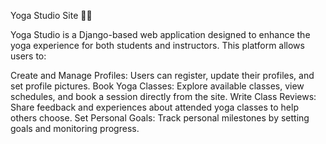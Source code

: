 Yoga Studio Site 🧘‍♂

Yoga Studio is a Django-based web application designed to enhance the yoga experience for both students and instructors. This platform allows users to:

Create and Manage Profiles: Users can register, update their profiles, and set profile pictures.
Book Yoga Classes: Explore available classes, view schedules, and book a session directly from the site.
Write Class Reviews: Share feedback and experiences about attended yoga classes to help others choose.
Set Personal Goals: Track personal milestones by setting goals and monitoring progress.
